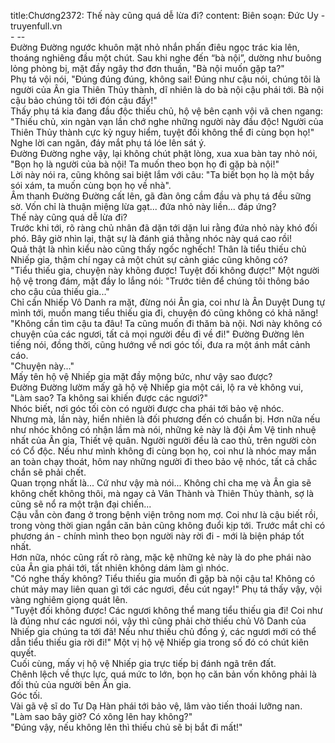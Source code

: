 title:Chương2372: Thế này cũng quá dễ lừa đi?
content:
Biên soạn: Đức Uy - truyenfull.vn<br>- --<br>Đường Đường ngước khuôn mặt nhỏ nhắn phấn điêu ngọc trác kia lên, thoáng nghiêng đầu một chút. Sau khi nghe đến “bà nội”, dường như buông lỏng phòng bị, mặt đầy ngây thơ đơn thuần, "Bà nội muốn gặp ta?"<br>Phụ tá vội nói, "Đúng đúng đúng, không sai! Đúng như cậu nói, chúng tôi là người của Ân gia Thiên Thủy thành, dĩ nhiên là do bà nội cậu phái tới. Bà nội cậu bảo chúng tôi tới đón cậu đấy!"<br>Thấy phụ tá kia đang đầu độc thiếu chủ, hộ vệ bên cạnh vội vã chen ngang: "Thiếu chủ, xin ngàn vạn lần chớ nghe những người này đầu độc! Người của Thiên Thủy thành cực kỳ nguy hiểm, tuyệt đối không thể đi cùng bọn họ!"<br>Nghe lời can ngăn, đáy mắt phụ tá lóe lên sát ý.<br>Đường Đường nghe vậy, lại không chút phật lòng, xua xua bàn tay nhỏ nói, "Bọn họ là người của bà nội! Ta muốn theo bọn họ đi gặp bà nội!"<br>Lời này nói ra, cũng không sai biệt lắm với câu: "Ta biết bọn họ là một bầy sói xám, ta muốn cùng bọn họ về nhà".<br>Âm thanh Đường Đường cất lên, gã đàn ông cầm đầu và phụ tá đều sững sờ. Vốn chỉ là thuận miệng lừa gạt... đứa nhỏ này liền... đáp ứng?<br>Thế này cũng quá dễ lừa đi?<br>Trước khi tới, rõ ràng chủ nhân đã dặn tới dặn lui rằng đứa nhỏ này khó đối phó. Bây giờ nhìn lại, thật sự là đánh giá thằng nhóc này quá cao rồi!<br>Quả thật là nhìn kiểu nào cũng thấy ngốc nghếch! Thân là tiểu thiếu chủ Nhiếp gia, thậm chí ngay cả một chút sự cảnh giác cũng không có?<br>"Tiểu thiếu gia, chuyện này không được! Tuyệt đối không được!" Một người hộ vệ trong đám, mặt đầy lo lắng nói: "Trước tiên để chúng tôi thông báo cho cậu của thiếu gia..."<br>Chỉ cần Nhiếp Vô Danh ra mặt, đừng nói Ân gia, coi như là Ân Duyệt Dung tự mình tới, muốn mang tiểu thiếu gia đi, chuyện đó cũng không có khả năng!<br>"Không cần tìm cậu ta đâu! Ta cũng muốn đi thăm bà nội. Nơi này không có chuyện của các ngươi, tất cả mọi người đều đi về đi!" Đường Đường lên tiếng nói, đồng thời, cũng hướng về nơi góc tối, đưa ra một ánh mắt cảnh cáo.<br>"Chuyện này..."<br>Mấy tên hộ vệ Nhiếp gia mặt đầy mộng bức, như vậy sao được?<br>Đường Đường lườm mấy gã hộ vệ Nhiếp gia một cái, lộ ra vẻ không vui, "Làm sao? Ta không sai khiến được các ngươi?"<br>Nhóc biết, nơi góc tối còn có người được cha phái tới bảo vệ nhóc.<br>Nhưng mà, lần này, hiển nhiên là đối phương đến có chuẩn bị. Hơn nữa nếu như nhóc không có nhận lầm mà nói, những kẻ này là đội Ám Vệ tinh nhuệ nhất của Ân gia, Thiết vệ quân. Người người đều là cao thủ, trên người còn có Cổ độc. Nếu như mình không đi cùng bọn họ, coi như là nhóc may mắn an toàn chạy thoát, hôm nay những người đi theo bảo vệ nhóc, tất cả chắc chắn sẽ phải chết.<br>Quan trọng nhất là... Cứ như vậy mà nói... Không chỉ cha mẹ và Ân gia sẽ không chết không thôi, mà ngay cả Vân Thành và Thiên Thủy thành, sợ là cũng sẽ nổ ra một trận đại chiến...<br>Cậu vẫn còn đang ở trong bệnh viện trông nom mợ. Coi như là cậu biết rồi, trong vòng thời gian ngắn căn bản cũng không đuổi kịp tới. Trước mắt chỉ có phương án - chính mình theo bọn người này rời đi - mới là biện pháp tốt nhất.<br>Hơn nữa, nhóc cũng rất rõ ràng, mặc kệ những kẻ này là do phe phái nào của Ân gia phái tới, tất nhiên không dám làm gì nhóc.<br>"Có nghe thấy không? Tiểu thiếu gia muốn đi gặp bà nội cậu ta! Không có chút mảy may liên quan gì tới các ngươi, đều cút ngay!" Phụ tá thấy vậy, vội vàng nghiêm giọng quát lên.<br>"Tuyệt đối không được! Các ngươi không thể mang tiểu thiếu gia đi! Coi như là đúng như các ngươi nói, vậy thì cũng phải chờ thiếu chủ Vô Danh của Nhiếp gia chúng ta tới đã! Nếu như thiếu chủ đồng ý, các ngươi mới có thể dẫn tiểu thiếu gia rời đi!" Một vị hộ vệ Nhiếp gia trong số đó có chút kiên quyết.<br>Cuối cùng, mấy vị hộ vệ Nhiếp gia trực tiếp bị đánh ngã trên đất.<br>Chênh lệch về thực lực, quá mức to lớn, bọn họ căn bản vốn không phải là đối thủ của người bên Ân gia.<br>Góc tối.<br>Vài gã vệ sĩ do Tư Dạ Hàn phái tới bảo vệ, lâm vào tiến thoái lưỡng nan.<br>"Làm sao bây giờ? Có xông lên hay không?"<br>"Đúng vậy, nếu không lên thì thiếu chủ sẽ bị bắt đi mất!"